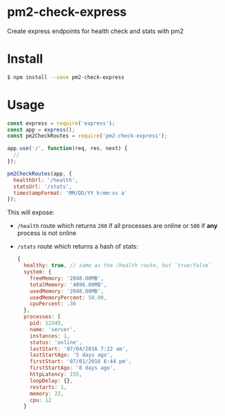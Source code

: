 # pm2-check-express
Create express endpoints for health check and stats with pm2

# Install

```sh
$ npm install --save pm2-check-express
```

# Usage

```js
const express = require('express');
const app = express();
const pm2CheckRoutes = require('pm2-check-express');

app.use('/', function(req, res, next) {
  //
});

pm2CheckRoutes(app, {
  healthUrl: '/health',
  statsUrl: '/stats',
  timestampFormat: 'MM/DD/YY h:mm:ss a'
});

```

This will expose:

- `/health` route which returns `200` if all processes are online or `500` if **any** process is not online
- `/stats` route which returns a hash of stats:
  
  ```js
  {
    healthy: true, // same as the /health route, but `true/false`
    system: {
      freeMemory: '2048.00MB',
      totalMemory: '4096.00MB',
      usedMemory: '2048.00MB',
      usedMemoryPercent: 50.00,
      cpuPercent: .36
    },
    processes: [
      pid: 12345,
      name: 'server',
      instances: 1,
      status: 'online',
      lastStart: '07/04/2016 7:22 am',
      lastStartAgo: '5 days ago',
      firstStart: '07/01/2016 6:44 pm',
      firstStartAgo: '8 days ago',
      httpLatency: 155,
      loopDelay: {},
      restarts: 1,
      memory: 22,
      cpu: 12
    }
